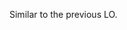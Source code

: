 <panel type="info" header="`W3.6a` Can explain the need for commenting minimally but sufficiently :star::star::star:" expanded no-close>
  <include src="../../book/codeQuality/commentMinimally/introduction/full.md" />
</panel>

<!-- ==================================================================================================== -->

<panel type="info" header="`W3.6b` Can follow basic guidelines for writing code comments :star::star::star:" expanded no-close>
  <include src="../../book/codeQuality/commentMinimally/basic/full.md" />
  <panel header=":dart: Evidence" expanded>

<include src="outcome-readability.md#common-evidence" />

  </panel>
</panel>

<!-- ==================================================================================================== -->

<panel type="info" header="`W3.6c` Can follow intermediate guidelines for writing code comments :star::star::star:" expanded no-close>
  <include src="../../book/codeQuality/commentMinimally/intermediate/full.md" />
  <panel header=":dart: Evidence" expanded>

Similar to the previous LO.

  </panel>
</panel>
